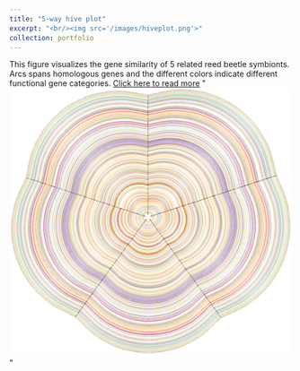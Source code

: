 ```yaml
---
title: "5-way hive plot"
excerpt: "<br/><img src='/images/hiveplot.png'>"
collection: portfolio
---
```

This figure visualizes the gene similarity of 5 related reed beetle symbionts. Arcs spans homologous genes and the different colors indicate different functional gene categories. [Click here to read more](https://euba.github.io/publication/2020-06-01-paper-title-number-1)
"<br/><img src='/images/hiveplot.png'>"